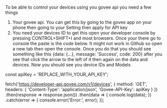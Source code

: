 To be able to control your devices using you govee api you need a few things

1. Your govee api. You can get this by going to the govee app on your phone then going to your Setting then apply for API key
2. You need your devices ID to get this open your developer console by pressing CONTROL+SHIFT+I and most browsers. Once your there go to console the paste is the code below. It might not work in Github so open a new tab then open the console. Once you do that you should see something like this {data: {…}, message: 'Success', code: 200} after you see that click the arrow to the left of it then again on the data and devices. Now you should see you device IDs and Models 

const apiKey = 'REPLACE_WITH_YOUR_API_KEY';

fetch('https://developer-api.govee.com/v1/devices', {
    method: 'GET',
    headers: {
        'Content-Type': 'application/json',
        'Govee-API-Key': apiKey
    }
})
.then(response => response.json())
.then(data => {
    console.log(data);
})
.catch(error => {
    console.error('Error:', error);
});
